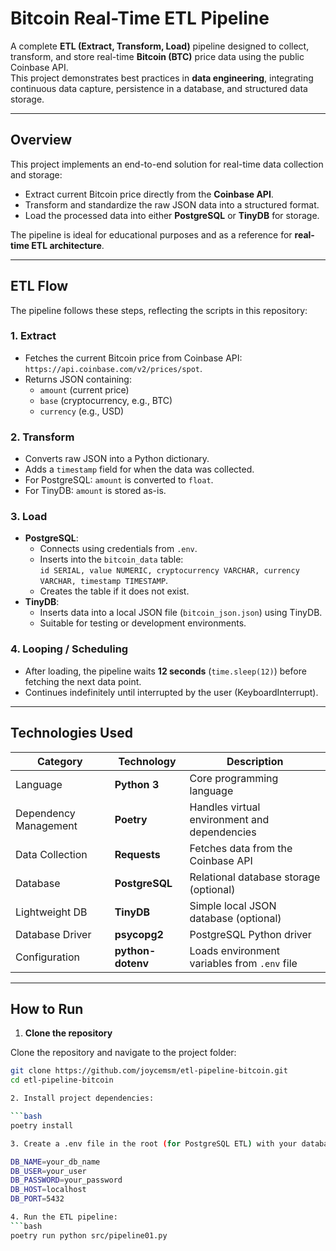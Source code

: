 # Bitcoin Real-Time ETL Pipeline

A complete **ETL (Extract, Transform, Load)** pipeline designed to collect, transform, and store real-time **Bitcoin (BTC)** price data using the public Coinbase API.  
This project demonstrates best practices in **data engineering**, integrating continuous data capture, persistence in a database, and structured data storage.

---

## Overview

This project implements an end-to-end solution for real-time data collection and storage:

- Extract current Bitcoin price directly from the **Coinbase API**.  
- Transform and standardize the raw JSON data into a structured format.  
- Load the processed data into either **PostgreSQL** or **TinyDB** for storage.  

The pipeline is ideal for educational purposes and as a reference for **real-time ETL architecture**.

---

## ETL Flow

The pipeline follows these steps, reflecting the scripts in this repository:

### 1. Extract
- Fetches the current Bitcoin price from Coinbase API: `https://api.coinbase.com/v2/prices/spot`.  
- Returns JSON containing:
  - `amount` (current price)  
  - `base` (cryptocurrency, e.g., BTC)  
  - `currency` (e.g., USD)  

### 2. Transform
- Converts raw JSON into a Python dictionary.  
- Adds a `timestamp` field for when the data was collected.  
- For PostgreSQL: `amount` is converted to `float`.  
- For TinyDB: `amount` is stored as-is.  

### 3. Load
- **PostgreSQL**:
  - Connects using credentials from `.env`.  
  - Inserts into the `bitcoin_data` table:  
    `id SERIAL, value NUMERIC, cryptocurrency VARCHAR, currency VARCHAR, timestamp TIMESTAMP`.  
  - Creates the table if it does not exist.  
- **TinyDB**:
  - Inserts data into a local JSON file (`bitcoin_json.json`) using TinyDB.  
  - Suitable for testing or development environments.  

### 4. Looping / Scheduling
- After loading, the pipeline waits **12 seconds** (`time.sleep(12)`) before fetching the next data point.  
- Continues indefinitely until interrupted by the user (KeyboardInterrupt).

---

## Technologies Used

| Category         | Technology          | Description                                     |
|-----------------|-------------------|-----------------------------------------------|
| Language        | **Python 3**       | Core programming language                     |
| Dependency Management | **Poetry**     | Handles virtual environment and dependencies |
| Data Collection | **Requests**       | Fetches data from the Coinbase API           |
| Database        | **PostgreSQL**     | Relational database storage (optional)       |
| Lightweight DB  | **TinyDB**         | Simple local JSON database (optional)        |
| Database Driver | **psycopg2**       | PostgreSQL Python driver                      |
| Configuration   | **python-dotenv**  | Loads environment variables from `.env` file |

---

## How to Run

1. **Clone the repository**
   
Clone the repository and navigate to the project folder:

```bash
git clone https://github.com/joycemsm/etl-pipeline-bitcoin.git
cd etl-pipeline-bitcoin 

2. Install project dependencies:

```bash
poetry install

3. Create a .env file in the root (for PostgreSQL ETL) with your database credentials:

DB_NAME=your_db_name
DB_USER=your_user
DB_PASSWORD=your_password
DB_HOST=localhost
DB_PORT=5432

4. Run the ETL pipeline:
```bash
poetry run python src/pipeline01.py


